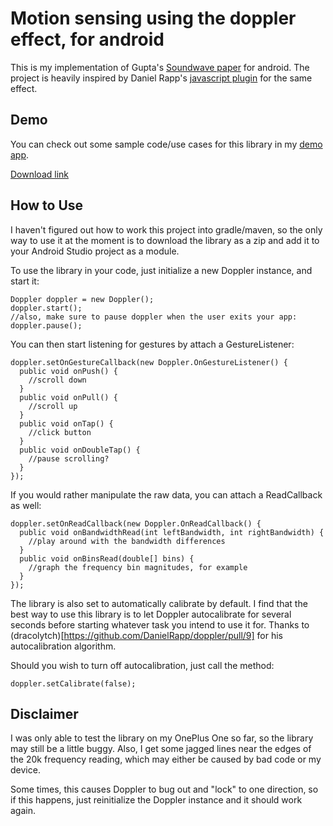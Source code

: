 # Motion sensing using the doppler effect, for android

This is my implementation of Gupta's [Soundwave paper](http://research.microsoft.com/en-us/um/redmond/groups/cue/publications/guptasoundwavechi2012.pdf) for android. The project is heavily inspired by Daniel Rapp's [javascript plugin](https://github.com/DanielRapp/doppler) for the same effect.

## Demo
You can check out some sample code/use cases for this library in my [demo app](https://github.com/jasper-lu/Doppler-Android-Demo).

[Download link](https://play.google.com/store/apps/details?id=com.jasperlu.test)

## How to Use
I haven't figured out how to work this project into gradle/maven, so the only way to use it at the moment is to download the library as a zip and add it to your Android Studio project as a module.

To use the library in your code, just initialize a new Doppler instance, and start it:

    Doppler doppler = new Doppler();
    doppler.start();
    //also, make sure to pause doppler when the user exits your app:
    doppler.pause();

You can then start listening for gestures by attach a GestureListener: 

    doppler.setOnGestureCallback(new Doppler.OnGestureListener() {
      public void onPush() {
        //scroll down
      }
      public void onPull() {
        //scroll up
      }
      public void onTap() {
        //click button
      }
      public void onDoubleTap() {
        //pause scrolling?
      }
    });

If you would rather manipulate the raw data, you can attach a ReadCallback as well:

    doppler.setOnReadCallback(new Doppler.OnReadCallback() {
      public void onBandwidthRead(int leftBandwidth, int rightBandwidth) {
        //play around with the bandwidth differences
      }
      public void onBinsRead(double[] bins) {
        //graph the frequency bin magnitudes, for example
      }
    });

The library is also set to automatically calibrate by default. I find that the best way to use this library is to let Doppler autocalibrate for several seconds before starting whatever task you intend to use it for. Thanks to (dracolytch)[https://github.com/DanielRapp/doppler/pull/9] for his autocalibration algorithm. 

Should you wish to turn off autocalibration, just call the method:

    doppler.setCalibrate(false);

## Disclaimer
I was only able to test the library on my OnePlus One so far, so the library may still be a little buggy. Also, I get some jagged lines near the edges of the 20k frequency reading, which may either be caused by bad code or my device.

Some times, this causes Doppler to bug out and "lock" to one direction, so if this happens, just reinitialize the Doppler instance and it should work again.
